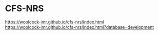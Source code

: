 # CFS-NRS

https://woolcock-imr.github.io/cfs-nrs/index.html  
https://woolcock-imr.github.io/cfs-nrs/index.html?database=development  
